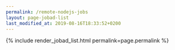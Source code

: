 ```yaml
---
permalink: /remote-nodejs-jobs
layout: page-jobad-list
last_modified_at: 2019-08-16T18:33:52+0200
---
```

{% include render_jobad_list.html permalink=page.permalink %}
